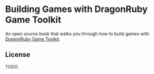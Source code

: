 # Building Games with DragonRuby Game Toolkit

An open source book that walks you through how to build games with [DragonRuby Game Toolkit](https://dragonruby.org/toolkit/game).

## License

TODO
